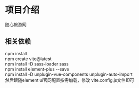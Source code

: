 # 项目介绍
随心旅游网

## 相关依赖
npm install<br/>
npm create vite@latest<br/>
npm install -D sass-loader sass<br/>
npm install element-plus --save<br/>
npm install -D unplugin-vue-components unplugin-auto-import<br/>
然后跟随element ui官网配置按需加载，修改 vite.config.js文件即可<br/>